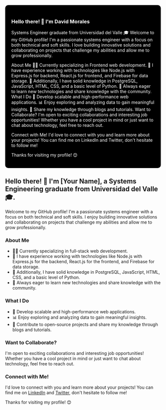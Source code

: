 <div style="background-color: #000; color: #fff; padding: 20px; border-radius: 10px;">

### Hello there! 👋 I'm David Morales
Systems Engineer graduate from Universidad del Valle 🎓
Welcome to my GitHub profile! I'm a passionate systems engineer with a focus on both technical and soft skills. I love building innovative solutions and collaborating on projects that challenge my abilities and allow me to grow professionally.

About Me
👨‍💻 Currently specializing in Frontend web development.
💼 I have experience working with technologies like Node.js with Express.js for backend, React.js for frontend, and Firebase for data storage.
🌱 Additionally, I have solid knowledge in PostgreSQL, JavaScript, HTML, CSS, and a basic level of Python.
💬 Always eager to learn new technologies and share knowledge with the community.
What I Do
🚀 Develop scalable and high-performance web applications.
📊 Enjoy exploring and analyzing data to gain meaningful insights.
📝 Share my knowledge through blogs and tutorials.
Want to Collaborate?
I'm open to exciting collaborations and interesting job opportunities! Whether you have a cool project in mind or just want to chat about technology, feel free to reach out.

Connect with Me!
I'd love to connect with you and learn more about your projects! You can find me on LinkedIn and Twitter, don't hesitate to follow me!

Thanks for visiting my profile! 😊
</div>

## Hello there! 👋 I'm [Your Name], a Systems Engineering graduate from Universidad del Valle 🎓.

Welcome to my GitHub profile! I'm a passionate systems engineer with a focus on both technical and soft skills. I enjoy building innovative solutions and collaborating on projects that challenge my abilities and allow me to grow professionally.

### About Me

- 👨‍💻 Currently specializing in full-stack web development.
- 💼 I have experience working with technologies like Node.js with Express.js for the backend, React.js for the frontend, and Firebase for data storage.
- 🌱 Additionally, I have solid knowledge in PostgreSQL, JavaScript, HTML, CSS, and a basic level of Python.
- 💬 Always eager to learn new technologies and share knowledge with the community.

### What I Do

- 🚀 Develop scalable and high-performance web applications.
- 📊 Enjoy exploring and analyzing data to gain meaningful insights.
- 📝 Contribute to open-source projects and share my knowledge through blogs and tutorials.

### Want to Collaborate?

I'm open to exciting collaborations and interesting job opportunities! Whether you have a cool project in mind or just want to chat about technology, feel free to reach out.

### Connect with Me!

I'd love to connect with you and learn more about your projects! You can find me on [LinkedIn](#) and [Twitter](#), don't hesitate to follow me!

Thanks for visiting my profile! 😊



<!--
**ZaliWow/ZaliWow** is a ✨ _special_ ✨ repository because its `README.md` (this file) appears on your GitHub profile.

Here are some ideas to get you started:

- 🔭 I’m currently working on ...
- 🌱 I’m currently learning ...
- 👯 I’m looking to collaborate on ...
- 🤔 I’m looking for help with ...
- 💬 Ask me about ...
- 📫 How to reach me: ...
- 😄 Pronouns: ...
- ⚡ Fun fact: ...
-->
